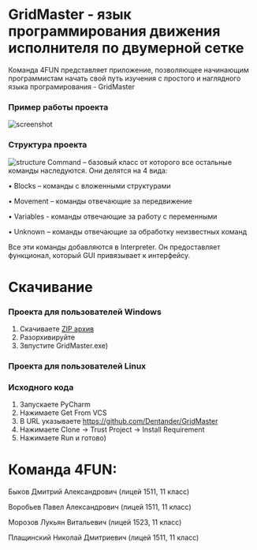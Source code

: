 # GridMaster - язык программирования движения исполнителя по двумерной сетке
Команда 4FUN представляет приложение, позволяющее начинающим программистам начать свой путь изучения с простого и наглядного языка програмирования - GridMaster

### Пример работы проекта
![screenshot](https://github.com/Dentander/GridMaster/assets/86656216/5915f04f-1b73-4d14-bc63-596c8dffc684)
### Структура проекта
![structure](https://github.com/Dentander/GridMaster/assets/86656216/aa5ebf14-f48f-4edc-9a2f-266c42619970)
Command – базовый класс от которого все остальные команды наследуются. Они делятся на 4 вида:

•	 Blocks – команды с вложенными структурами

•	 Movement – команды отвечающие за передвижение

•	 Variables - команды отвечающие за работу с переменными

•	 Unknown – команды отвечающие за обработку неизвестных команд 

Все эти команды добавляются в Interpreter. Он предоставляет функционал, который GUI привязывает к интерфейсу.
# Скачивание
### Проекта для пользователей Windows
1) Скачиваете [ZIP архив](https://github.com/Dentander/GridMaster/releases/download/Windows/GridMaster.-.Windows.zip)
2) Разорхивируйте
3) Звпустите GridMaster.exe) 
### Проекта для пользователей Linux

### Исходного кода
1) Запускаете PyCharm
2) Нажимаете Get From VCS
3) В URL указываете https://github.com/Dentander/GridMaster
4) Нажимаете Clone -> Trust Project -> Install Requirement 
5) Нажимаете Run и готово)

# Команда 4FUN:
Быков Дмитрий Александрович (лицей 1511, 11 класс)

Воробьев Павел Александрович (лицей 1511, 11 класс)

Морозов Лукьян Витальевич (лицей 1523, 11 класс)

Плащинский Николай Дмитриевич (лицей 1511, 11 класс)

